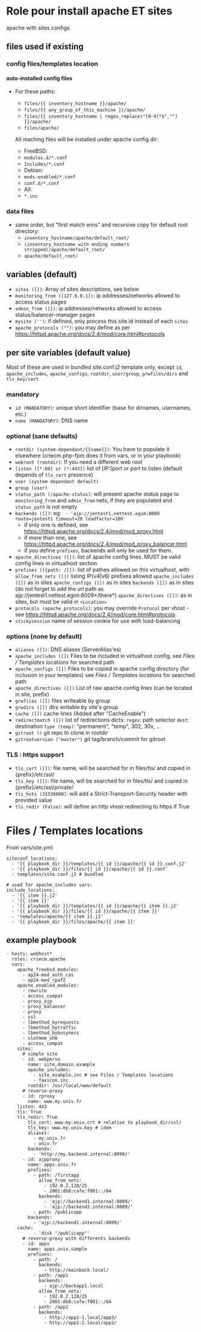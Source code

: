 # Role pour install apache ET sites

apache with sites configs

## files used if existing

### config files/templates location

#### auto-installed config files

  * For these paths:
    - `files/{{ inventory_hostname }}/apache/`
    - `files/{{ any_group_of_this_machine }}/apache/`
    - `files/{{ inventory_hostname | regex_replace("[0-9]*$","") }}/apache/`
    - `files/apache/`

    All maching files will be installed under apache config dir:
    * FreeBSD:
    - `modules.d/*.conf`
    - `Includes/*.conf`
    * Debian:
    - `mods-enabled/*.conf`
    - `conf.d/*.conf`
    * All:
    - `*.inc`

### data files
* same order, but "first match wins" and recursive copy for default root directory:
  - `inventory_hostname/apache/default_root/`
  - `(inventory_hostname with ending numbers stripped)/apache/default_root/`
  - `apache/default_root/`

## variables (default)

* `sites ([])`:
  Array of sites descriptions, see below
* `monitoring_from ([127.0.0.1])`:
  ip addresses/networks allowed to access status pages
* `admin_from ([])`:
  ip addresses/networks allowed to access status/balancer-manager pages
* `mysite ('')`:
  if defined, only process this site.id instead of each `sites`
* `apache_protocols ("")`:
  you may define as per https://httpd.apache.org/docs/2.4/mod/core.html#protocols

## per site variables (default value)
Most of these are used in bundled site.conf.j2 template only, except `id`, `apache_includes`, `apache_configs`, `rootdir`, `user/group`, `grwfiles/dirs` and `tls_key/cert`

### mandatory
* `id (MANDATORY)`:
  unique short identifier (base for dirnames, usernames, etc.)
* `name (MANDATORY)`:
  DNS name

### optional (sane defaults)
* `rootdir (system-dependant/{{name}})`:
  You have to populate it elsewhere (criecm.php-fpm does it from vars, or in your playbook)
* `webroot (rootdir)`:
  If you need a different web root
* `listen ([*:80] or [*:443])`
  list of [IP:]port or port to listen (default depends of `tls_cert` presence)
* `user (system dependant default)`
* `group (user)`
* `status_path (/apache-status)`:
  will present apache status page to `monitoring_from` and `admin_from` nets, if they are populated
  and `status_path` is not empty
* `backends ([])`:
  eg: ``` - 'ajp://jentest1.nettest.egim:8009 route=jentest1 timeout=20 loadfactor=100'```
  - if only one is defined, see https://httpd.apache.org/docs/2.4/mod/mod_proxy.html 
  - if more than one, see https://httpd.apache.org/docs/2.4/mod/mod_proxy_balancer.html
  - if you define `prefixes`, backends will only be used for them.
* `apache_directives ([])`:
  list of apache config lines. MUST be valid config lines in virtualhost section
* `prefixes ([{path: /}])`:
  list of pathes allowed on this virtualhost, with
    `allow_from_nets ([])` listing IP(v4|v6) prefixes allowed
    `apache_includes ([])` as in sites
    `apache_configs ([])` as in sites
    `backends ([])` as in sites (do not forget to add the url path as ajp://jentest1.nettest.egim:8009*/there*)
    `apache_directives ([])`: as in sites, but must be valid in `<Location>`
* `protocols (apache_protocols)`:
  you may override `Protocol` per vhost - see https://httpd.apache.org/docs/2.4/mod/core.html#protocols
* `stickysession` name of session cookie for use with load-balancing

### options (none by default)
* `aliases ([])`:
  DNS aliases (ServerAlias'es)
* `apache_includes ([])`
  Files to be included in virtualhost config.
  see *Files / Templates locations* for searched path
* `apache_configs ([])`
  Files to be copied in apache config directory (for inclusion in your templates)
  see *Files / Templates locations* for searched path
* `apache_directives ([])`
  List of raw apache config lines (can be located in site, prefix)
* `grwfiles ([])`
  files writeable by group
* `grwdirs ([])`
  dirs writable by site's group
* `cache ([])`
  cache lines (Added after "CacheEnable")
* `redirectmatch ([])`
  list of redirections dicts:
    `regex`: path selector
    `dest`: destination
    `type (temp)`: "permanent", "temp", 302, 30x, …
* `gitroot ()`
  git repo to clone in rootdir
* `gitrootversion ("master")`
  git tag/branch/commit for gitroot

### TLS : https support
* `tls_cert ([])`:
  file name, will be searched for in files/tls/ and copied in {prefix}/etc/ssl/
* `tls_key ([])`:
  file name, will be searched for in files/tls/ and copied in {prefix}/etc/ssl/private/
* `tls_hsts (31536000)`:
  will add a Strict-Transport-Security header with provided value
* `tls_redir (False)`:
  will define an http vhost redirecting to https if True

# Files / Templates locations
From vars/site.yml:
```
siteconf_locations:
  - '{{ playbook_dir }}/templates/{{ id }}/apache/{{ id }}.conf.j2'
  - '{{ playbook_dir }}/files/{{ id }}/apache/{{ id }}.conf'
  - templates/site.conf.j2 # bundled

# used for apache_includes vars:
include_locations:
  - '{{ item }}.j2'
  - '{{ item }}'
  - '{{ playbook_dir }}/templates/{{ id }}/apache/{{ item }}.j2'
  - '{{ playbook_dir }}/files/{{ id }}/apache/{{ item }}'
  - 'templates/apache/{{ item }}.j2'
  - '{{ playbook_dir }}/files/apache/{{ item }}'
```

## example playbook
```
- hosts: webhost*
  roles: criecm.apache
  vars:
    apache_freebsd_modules:
      - ap24-mod_auth_cas
      - ap24-mod_rpaf2
    apache_enabled_modules:
      - rewrite
      - access_compat
      - proxy_ajp
      - proxy_balancer
      - proxy
      - ssl
      - lbmethod_byrequests
      - lbmethod_bytraffic
      - lbmethod_bybusyness
      - slotmem_shm
      - access_compat
    sites:
      # simple site
      - id: webperso
        name: site.domain.example
        apache_includes:
          - site_example.inc # see Files / Templates locations
          - favicon.inc
        rootdir: /usr/local/www/default
      # reverse-proxy
      - id: rproxy
        name: www.my.univ.fr
	listen: 443
	tls: True
	tls_redir: True
        tls_cert: www.my.univ.crt # relative to playbook_dir/ssl/
        tls_key: www.my.univ.key # idem
        aliases:
          - my.univ.fr
          - univ.fr
        backends:
          - 'http://my.backend.internal:8090/'
      - id: ajpproxy
        name: apps.univ.fr
        prefixes:
          - path: /firstapp
            allow_from_nets:
              - 192.0.2.128/25
              - 2001:db8:cafe:f001::/64
            backends:
              - 'ajp://backend1.internal:8009/'
              - 'ajp://backend2.internal:8009/'
          - path: /publicapp
	    backends:
	      - 'ajp://backend1.internal:8009/'
	cache:
          - 'disk "/publicapp"'
      # reverse-proxy with differents backends
      - id: apps
        name: apps.univ.sample
        prefixes:
          - path: /
            backends:
              - http://mainback.local/
          - path: /app1
            backends:
              - ajp://backapp1.local
            allow_from_nets:
              - 192.0.2.128/25
              - 2001:db8:cafe:f001::/64
          - path: /app2
            backends:
              - http://app2-1.local/app2/
              - http://app2-2.local/app2/
```
